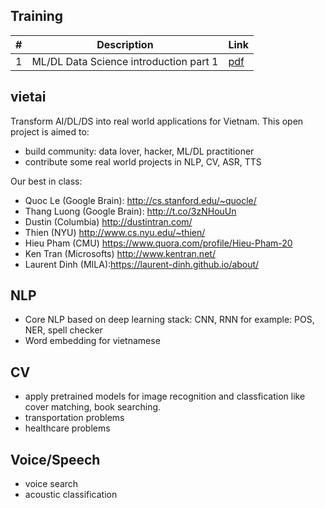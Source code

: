 ## Training

|#|Description|Link|
|--|-------|-----|
|1|ML/DL Data Science introduction part 1| [pdf]()|

## vietai
Transform AI/DL/DS into real world applications for Vietnam. This open project is aimed to:

- build community: data lover, hacker, ML/DL practitioner
- contribute some real world projects in NLP, CV, ASR, TTS

Our best in class:

- Quoc Le (Google Brain): http://cs.stanford.edu/~quocle/
- Thang Luong (Google Brain): http://t.co/3zNHouUn
- Dustin (Columbia) http://dustintran.com/
- Thien (NYU) http://www.cs.nyu.edu/~thien/
- Hieu Pham (CMU) https://www.quora.com/profile/Hieu-Pham-20
- Ken Tran (Microsofts) http://www.kentran.net/
- Laurent Dinh (MILA):https://laurent-dinh.github.io/about/

## NLP

- Core NLP based on deep learning stack: CNN, RNN for example: POS, NER, spell checker
- Word embedding for vietnamese


## CV

- apply pretrained models for image recognition and classfication like cover matching, book searching.
- transportation problems
- healthcare problems

## Voice/Speech

- voice search
- acoustic classification
